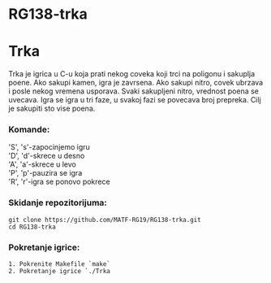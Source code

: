 # RG138-trka
# Trka

Trka je igrica u C-u koja prati nekog coveka koji trci na poligonu i sakuplja poene. Ako sakupi kamen, igra je zavrsena. Ako sakupi nitro, covek ubrzava i posle nekog vremena usporava. Svaki sakupljeni nitro, vrednost poena se uvecava. Igra se igra u tri faze, u svakoj fazi se povecava broj prepreka. Cilj je sakupiti sto vise poena.

### Komande:
'S', 's'-zapocinjemo igru <br>
'D', 'd'-skrece u desno <br>
'A', 'a'-skrece u levo <br>
'P', 'p'-pauzira se igra <br>
'R', 'r'-igra se ponovo pokrece <br>

### Skidanje repozitorijuma:
```
git clone https://github.com/MATF-RG19/RG138-trka.git
cd RG138-trka
```

### Pokretanje igrice:
```
1. Pokrenite Makefile `make`
2. Pokretanje igrice `./Trka
```

